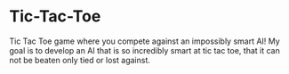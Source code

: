 # Tic-Tac-Toe
Tic Tac Toe game where you compete against an impossibly smart AI!
My goal is to develop an AI that is so incredibly smart at tic tac toe, that it can not be beaten only tied or lost against. 
